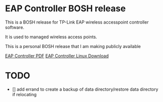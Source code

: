 # EAP Controller BOSH release

This is a BOSH release for TP-Link EAP wireless accesspoint controller software.

It is used to managed wireless access points.

This is a personal BOSH release that I am making publicly available

[EAP Controller PDF](http://static.tp-link.com/1910012206_EAP%20Controller_V2.4.8_UG.pdf)
[EAP Controller Linux Download](http://static.tp-link.com/EAP_Controller_v2.4.8_linux_x64.tar.gz)

# TODO
* [] add errand to create a backup of data directory/restore data directory if relocating
